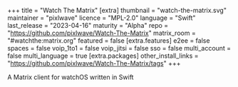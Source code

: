 +++
title = "Watch The Matrix"
[extra]
thumbnail = "watch-the-matrix.svg"
maintainer = "pixlwave"
licence = "MPL-2.0"
language = "Swift"
last_release = "2023-04-16"
maturity = "Alpha"
repo = "https://github.com/pixlwave/Watch-The-Matrix"
matrix_room = "#watchthe:matrix.org"
featured = false
[extra.features]
e2ee = false
spaces = false
voip_1to1 = false
voip_jitsi = false
sso = false
multi_account = false
multi_language = true
[extra.packages]
other_install_links = "https://github.com/pixlwave/Watch-The-Matrix/tags"
+++

A Matrix client for watchOS written in Swift
